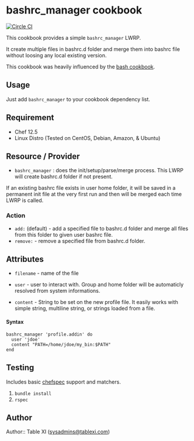 # bashrc_manager cookbook

[![Circle CI](https://circleci.com/gh/tablexi/chef-bashrc_manager.svg?style=svg)](https://circleci.com/gh/tablexi/chef-bashrc_manager)

This cookbook provides a simple `bashrc_manager` LWRP.

It create multiple files in bashrc.d folder and merge them into bashrc file without loosing any local existing version.

This cookbook was heavily influenced by the [bash cookbook](https://github.com/guilhem-cookbooks/bash).

## Usage
Just add `bashrc_manager` to your cookbook dependency list.

## Requirement

* Chef 12.5
* Linux Distro (Tested on CentOS, Debian, Amazon, & Ubuntu)

## Resource / Provider
* `bashrc_manager` : does the init/setup/parse/merge process. This LWRP will create bashrc.d folder if not present.

If an existing bashrc file exists in user home folder, it will be saved in a permanent init file at the very first run and then will be merged each time LWRP is called.

### Action
* `add:` (default) - add a specified file to bashrc.d folder and merge all files from this folder to given user bashrc file.
* `remove:` - remove a specified file from bashrc.d folder.

## Attributes

* `filename` - name of the file

* `user` - user to interact with. Group and home folder will be automaticly resolved from system informations.

* `content` - String to be set on the new profile file. It easily works with simple string, multiline string, or strings loaded from a file.

#### Syntax

    bashrc_manager 'profile.addin' do
      user 'jdoe'
      content "PATH=/home/jdoe/my_bin:$PATH"
    end

## Testing

Includes basic [chefspec](sethvargo/chefspec) support and matchers.

1. `bundle install`
2. `rspec`

## Author

Author:: Table XI (<sysadmins@tablexi.com>)
